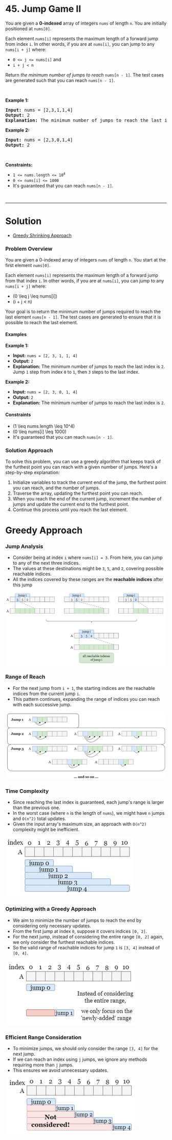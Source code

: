 # 45. Jump Game II

<p>You are given a <strong>0-indexed</strong> array of integers <code>nums</code> of length <code>n</code>. You are initially positioned at <code>nums[0]</code>.</p>

<p>Each element <code>nums[i]</code> represents the maximum length of a forward jump from index <code>i</code>. In other words, if you are at <code>nums[i]</code>, you can jump to any <code>nums[i + j]</code> where:</p>

<ul>
  <li><code>0 &lt;= j &lt;= nums[i]</code> and</li>
  <li><code>i + j &lt; n</code></li>
</ul>

<p>Return <em>the minimum number of jumps to reach </em><code>nums[n - 1]</code>. The test cases are generated such that you can reach <code>nums[n - 1]</code>.</p>

<p>&nbsp;</p>
<p><strong class="example">Example 1:</strong></p>

<pre><strong>Input:</strong> nums = [2,3,1,1,4]
<strong>Output:</strong> 2
<strong>Explanation:</strong> The minimum number of jumps to reach the last index is 2. Jump 1 step from index 0 to 1, then 3 steps to the last index.
</pre>

<p><strong class="example">Example 2:</strong></p>

<pre><strong>Input:</strong> nums = [2,3,0,1,4]
<strong>Output:</strong> 2
</pre>

<p>&nbsp;</p>
<p><strong>Constraints:</strong></p>

<ul>
  <li><code>1 &lt;= nums.length &lt;= 10<sup>4</sup></code></li>
  <li><code>0 &lt;= nums[i] &lt;= 1000</code></li>
  <li>It's guaranteed that you can reach <code>nums[n - 1]</code>.</li>
</ul>

<br>

---

# Solution

- [Greedy Shrinking Approach](#greedy-approach)

### Problem Overview

You are given a 0-indexed array of integers `nums` of length `n`. You start at the first element `nums[0]`.

Each element `nums[i]` represents the maximum length of a forward jump from that index `i`. In other words, if you are at `nums[i]`, you can jump to any `nums[i + j]` where:
- \(0 \leq j \leq nums[i]\)
- \(i + j < n\)

Your goal is to return the minimum number of jumps required to reach the last element `nums[n - 1]`. The test cases are generated to ensure that it is possible to reach the last element.

#### Examples

**Example 1:**
- **Input:** `nums = [2, 3, 1, 1, 4]`
- **Output:** `2`
- **Explanation:** The minimum number of jumps to reach the last index is `2`. Jump `1` step from index `0` to `1`, then `3` steps to the last index.

**Example 2:**
- **Input:** `nums = [2, 3, 0, 1, 4]`
- **Output:** `2`
- **Explanation:** The minimum number of jumps to reach the last index is `2`.

#### Constraints
- \(1 \leq nums.length \leq 10^4\)
- \(0 \leq nums[i] \leq 1000\)
- It's guaranteed that you can reach `nums[n - 1]`.

### Solution Approach

To solve this problem, you can use a greedy algorithm that keeps track of the furthest point you can reach with a given number of jumps. Here's a step-by-step explanation:

1. Initialize variables to track the current end of the jump, the furthest point you can reach, and the number of jumps.
2. Traverse the array, updating the furthest point you can reach.
3. When you reach the end of the current jump, increment the number of jumps and update the current end to the furthest point.
4. Continue this process until you reach the last element.

# Greedy Approach

### **Jump Analysis**

- Consider being at index `i` where `nums[i] = 3`. From here, you can jump to any of the next three indices.
- The values at these destinations might be `3`, `5`, and `2`, covering possible reachable indices.
- All the indices covered by these ranges are the **reachable indices** after this jump

![Reachable indices where `ith` jump has value of `3` and possible destinations for jump are `3`, `5`, and `2`](img/45-1.jpg)

### **Range of Reach**

- For the next jump from `i + 1`, the starting indices are the reachable indices from the current jump `i`.
- This pattern continues, expanding the range of indices you can reach with each successive jump.

![Possible jump destinations with starting range of jump `i + 1`](img/45-2.jpg)

### **Time Complexity**

- Since reaching the last index is guaranteed, each jump's range is larger than the previous one.
- In the worst case (where `n` is the length of `nums`), we might have `n` jumps and `O(n^2)` total updates.
- Given the input array's maximum size, an approach with `O(n^2)` complexity might be inefficient.

![Worst case of `n` jumps and `O(n^2)` total updates shown in blue in the figure](img/45-3.jpg)

### **Optimizing with a Greedy Approach**

- We aim to minimize the number of jumps to reach the end by considering only necessary updates.
- From the first jump at index `0`, suppose it covers indices `[0, 2]`.
- For the next jump, instead of considering the entire range `[0, 2]` again, we only consider the furthest reachable indices.
- So the valid range of reachable indices for jump `1` is `[3, 4]` instead of `[0, 4]`.

![Valid range of reachable indicies for jump 1 with "newly-added range"](img/45-4.jpg)

### **Efficient Range Consideration**

- To minimize jumps, we should only consider the range `[3, 4]` for the next jump.
- If we can reach an index using `j` jumps, we ignore any methods requiring more than `j` jumps.
- This ensures we avoid unnecessary updates.

![All updates marked in red will never be considered because they represent reaching an index with more jumps](img/45-5.jpg)

